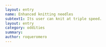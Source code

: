 ```yaml
---
layout: entry 
name: Enhanced knitting needles
subtext1: Its user can knit at triple speed.
layout: entry
category: oddities
summary: 
author: roqueromero
---
```


